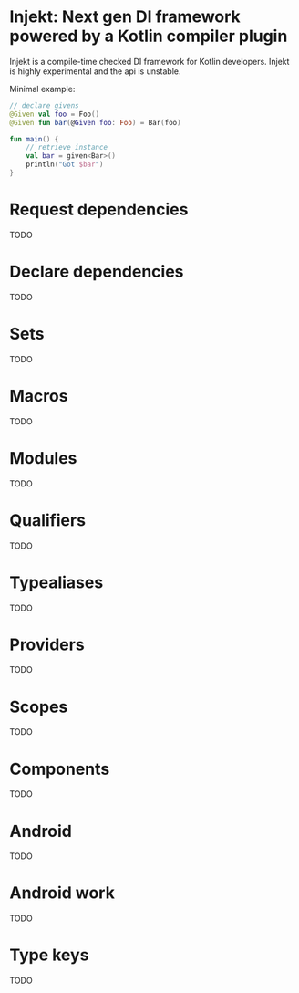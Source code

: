 # Injekt: Next gen DI framework powered by a Kotlin compiler plugin

Injekt is a compile-time checked DI framework for Kotlin developers.
Injekt is highly experimental and the api is unstable.

Minimal example:
```kotlin
// declare givens
@Given val foo = Foo()
@Given fun bar(@Given foo: Foo) = Bar(foo)

fun main() {
    // retrieve instance
    val bar = given<Bar>()
    println("Got $bar")
}
```

# Request dependencies
TODO

# Declare dependencies
TODO

# Sets
TODO

# Macros
TODO

# Modules
TODO

# Qualifiers
TODO

# Typealiases
TODO

# Providers
TODO

# Scopes
TODO

# Components
TODO

# Android
TODO

# Android work
TODO

# Type keys
TODO
